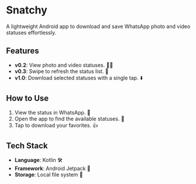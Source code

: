 # Snatchy

A lightweight Android app to download and save WhatsApp photo and video statuses effortlessly.

## Features
- **v0.2**: View photo and video statuses. 📸🎥
- **v0.3**: Swipe to refresh the status list. 🔄
- **v1.0**: Download selected statuses with a single tap. ⬇️

## How to Use
1. View the status in WhatsApp. 👀
2. Open the app to find the available statuses. 📂
3. Tap to download your favorites. 👍

## Tech Stack
- **Language**: Kotlin 🛠️
- **Framework**: Android Jetpack 🚀
- **Storage**: Local file system 💾
